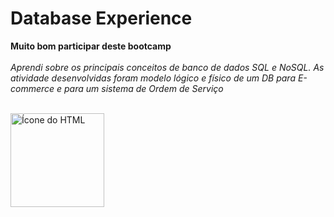 # Database Experience


**Muito bom participar deste bootcamp**
<br>
<br>
*Aprendi sobre os principais conceitos de banco de dados SQL e NoSQL. As atividade desenvolvidas foram modelo lógico e físico de um DB para E-commerce e para um sistema de Ordem de Serviço*
<br> 

<div style="display: inline_block"><br>
  <img align="center" alt="Ícone do HTML" height="150" width="150" src="https://cdn.jsdelivr.net/gh/devicons/devicon/icons/mysql/mysql-original-wordmark.svg">
  </div>
<br>
<br>

